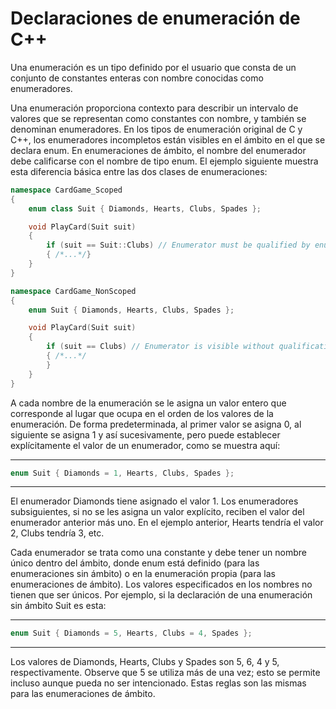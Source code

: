 Declaraciones de enumeración de C++
===================================
Una enumeración es un tipo definido por el usuario que consta de un conjunto de constantes enteras con nombre conocidas como enumeradores.

Una enumeración proporciona contexto para describir un intervalo de valores que se representan como constantes con nombre, y también se denominan enumeradores. En los tipos de enumeración original de C y C++, los enumeradores incompletos están visibles en el ámbito en el que se declara enum. En enumeraciones de ámbito, el nombre del enumerador debe calificarse con el nombre de tipo enum. El ejemplo siguiente muestra esta diferencia básica entre las dos clases de enumeraciones:


```cpp
namespace CardGame_Scoped
{
    enum class Suit { Diamonds, Hearts, Clubs, Spades };

    void PlayCard(Suit suit)
    {
        if (suit == Suit::Clubs) // Enumerator must be qualified by enum type
        { /*...*/}
    }
}
```

```cpp
namespace CardGame_NonScoped
{
    enum Suit { Diamonds, Hearts, Clubs, Spades };

    void PlayCard(Suit suit)
    {
        if (suit == Clubs) // Enumerator is visible without qualification
        { /*...*/
        }
    }
}
```

A cada nombre de la enumeración se le asigna un valor entero que corresponde al lugar que ocupa en el orden de los valores de la enumeración. De forma predeterminada, al primer valor se asigna 0, al siguiente se asigna 1 y así sucesivamente, pero puede establecer explícitamente el valor de un enumerador, como se muestra aquí:

------------------------------------------------------------------------------------------
```cpp
enum Suit { Diamonds = 1, Hearts, Clubs, Spades };
```
------------------------------------------------------------------------------------------

El enumerador Diamonds tiene asignado el valor 1. Los enumeradores subsiguientes, si no se les asigna un valor explícito, reciben el valor del enumerador anterior más uno. En el ejemplo anterior, Hearts tendría el valor 2, Clubs tendría 3, etc.

Cada enumerador se trata como una constante y debe tener un nombre único dentro del ámbito, donde enum está definido (para las enumeraciones sin ámbito) o en la enumeración propia (para las enumeraciones de ámbito). Los valores especificados en los nombres no tienen que ser únicos. Por ejemplo, si la declaración de una enumeración sin ámbito Suit es esta:

------------------------------------------------------------------------------------------
```cpp
enum Suit { Diamonds = 5, Hearts, Clubs = 4, Spades };
```
------------------------------------------------------------------------------------------

Los valores de Diamonds, Hearts, Clubs y Spades son 5, 6, 4 y 5, respectivamente. Observe que 5 se utiliza más de una vez; esto se permite incluso aunque pueda no ser intencionado. Estas reglas son las mismas para las enumeraciones de ámbito.
